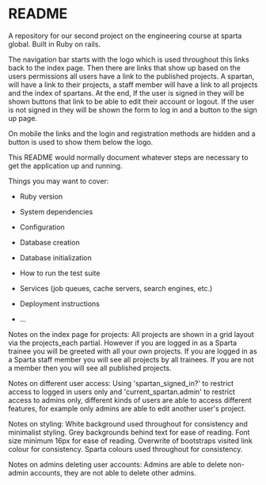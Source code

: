 # README
A repository for our second project on the engineering course at sparta global. Built in Ruby on rails.



The navigation bar starts with the logo which is used throughout this links back to the index page. Then there are links that show up based on the users permissions all users have a link to the published projects. A spartan, will have a link to their projects, a staff member will have a link to all projects and the index of spartans. At the end, If the user is signed in they will be shown buttons that link to be able to edit their account or logout.
If the user is not signed in they will be shown the form to log in and a button to the sign up page.

On mobile the links and the login and registration methods are hidden and a button is used to show them below the logo.

This README would normally document whatever steps are necessary to get the
application up and running.

Things you may want to cover:

* Ruby version

* System dependencies

* Configuration

* Database creation

* Database initialization

* How to run the test suite

* Services (job queues, cache servers, search engines, etc.)

* Deployment instructions

* ...

Notes on the index page for projects:
All projects are shown in a grid layout via the projects_each partial. However if you are logged in as a Sparta trainee you will be greeted with all your own projects. If you are logged in as a Sparta staff member you will see all projects by all trainees. If you are not a member then you will see all published projects.

Notes on different user access:
Using 'spartan_signed_in?' to restrict access to logged in users only and 'current_spartan.admin' to restrict access to admins only, different kinds of users are able to access different features, for example only admins are able to edit another user's project.

Notes on styling:
White background used throughout for consistency and minimalist styling.
Grey backgrounds behind text for ease of reading.
Font size minimum 16px for ease of reading.
Overwrite of bootstraps visited link colour for consistency.
Sparta colours used throughout for consistency.

Notes on admins deleting user accounts:
Admins are able to delete non-admin accounts, they are not able to delete other admins.